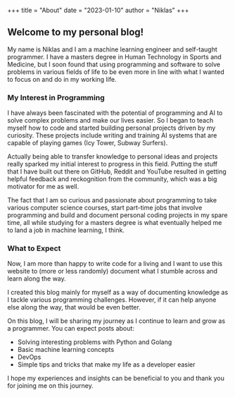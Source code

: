 +++
title = "About"
date = "2023-01-10"
author = "Niklas"
+++

## Welcome to my personal blog!

My name is Niklas and I am a machine learning engineer and self-taught programmer. I have a masters degree in Human Technology in Sports and Medicine, but I soon found that using programming and software to solve problems in various fields of life to be even more in line with what I wanted to focus on and do in my working life.

### My Interest in Programming

I have always been fascinated with the potential of programming and AI to solve complex problems and make our lives easier. So I began to teach myself how to code and started building personal projects driven by my curiosity. These projects include writing and training AI systems that are capable of playing games (Icy Tower, Subway Surfers).

Actually being able to transfer knowledge to personal ideas and projects really sparked my initial interest to progress in this field. Putting the stuff that I have built out there on GitHub, Reddit and YouTube resulted in getting helpful feedback and reckognition from the community, which was a big motivator for me as well.

The fact that I am so curious and passionate about programming to take various computer science courses, start part-time jobs that involve programming and build and document personal coding projects in my spare time, all while studying for a masters degree is what eventually helped me to land a job in machine learning, I think.

### What to Expect
Now, I am more than happy to write code for a living and I want to use this website to (more or less randomly) document what I stumble across and learn along the way.

I created this blog mainly for myself as a way of documenting knowledge as I tackle various programming challenges. However, if it can help anyone else along the way, that would be even better.

On this blog, I will be sharing my journey as I continue to learn and grow as a programmer.
You can expect posts about:
- Solving interesting problems with Python and Golang
- Basic machine learning concepts
- DevOps
- Simple tips and tricks that make my life as a developer easier

I hope my experiences and insights can be beneficial to you and thank you for joining me on this journey.
